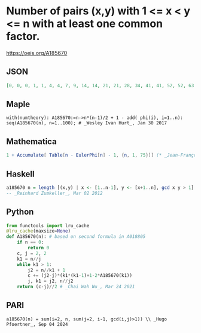 # Number of pairs \(x,y\) with 1 <\= x < y <\= n with at least one common factor\.
https://oeis.org/A185670
## JSON
```JSON
[0, 0, 0, 1, 1, 4, 4, 7, 9, 14, 14, 21, 21, 28, 34, 41, 41, 52, 52, 63, 71, 82, 82, 97, 101, 114, 122, 137, 137, 158, 158, 173, 185, 202, 212, 235, 235, 254, 268, 291, 291, 320, 320, 343, 363, 386, 386, 417, 423, 452, 470, 497, 497, 532, 546, 577, 597, 626, 626, 669, 669, 700, 726, 757, 773, 818, 818, 853, 877, 922, 922, 969, 969, 1006, 1040]
```
## Maple
```Maple
with(numtheory): A185670:=n->n*(n-1)/2 + 1 - add( phi(i), i=1..n): seq(A185670(n), n=1..100); # _Wesley Ivan Hurt_, Jan 30 2017
```
## Mathematica
```Mathematica
1 + Accumulate[ Table[n - EulerPhi[n] - 1, {n, 1, 75}]] (* _Jean-François Alcover_, Jan 04 2013 *)
```
## Haskell
```Haskell
a185670 n = length [(x,y) | x <- [1..n-1], y <- [x+1..n], gcd x y > 1]
-- _Reinhard Zumkeller_, Mar 02 2012
```
## Python
```Python
from functools import lru_cache
@lru_cache(maxsize=None)
def A185670(n): # based on second formula in A018805
    if n == 0:
        return 0
    c, j = 2, 2
    k1 = n//j
    while k1 > 1:
        j2 = n//k1 + 1
        c += (j2-j)*(k1*(k1-1)+1-2*A185670(k1))
        j, k1 = j2, n//j2
    return (c-j)//2 # _Chai Wah Wu_, Mar 24 2021
```
## PARI
```PARI
a185670(n) = sum(i=2, n, sum(j=2, i-1, gcd(i,j)>1)) \\ _Hugo Pfoertner_, Sep 04 2024
```
